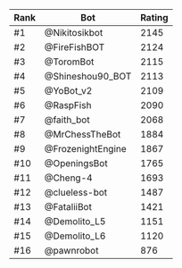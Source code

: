 Rank|Bot|Rating
---|---|---
#1|@Nikitosikbot|2145
#2|@FireFishBOT|2124
#3|@ToromBot|2115
#4|@Shineshou90_BOT|2113
#5|@YoBot_v2|2109
#6|@RaspFish|2090
#7|@faith_bot|2068
#8|@MrChessTheBot|1884
#9|@FrozenightEngine|1867
#10|@OpeningsBot|1765
#11|@Cheng-4|1693
#12|@clueless-bot|1487
#13|@FataliiBot|1421
#14|@Demolito_L5|1151
#15|@Demolito_L6|1120
#16|@pawnrobot|876
